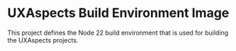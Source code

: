 # UXAspects Build Environment Image

This project defines the Node 22 build environment that is used for building the UXAspects projects.
